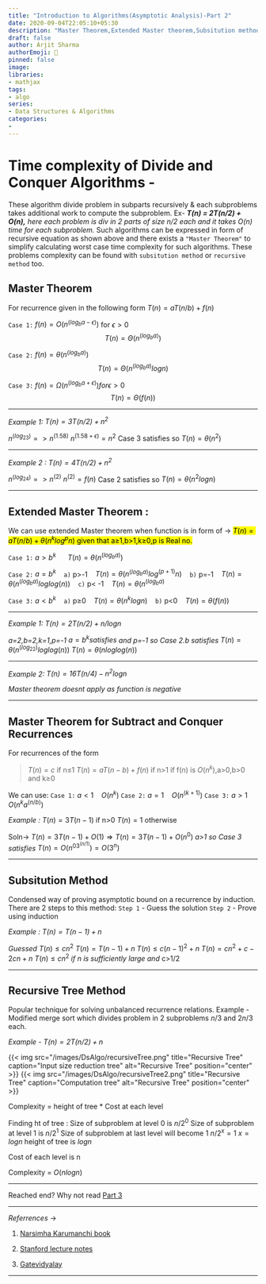 ```yaml
---
title: "Introduction to Algorithms(Asymptotic Analysis)-Part 2"
date: 2020-09-04T22:05:10+05:30
description: "Master Theorem,Extended Master theorem,Subsitution method and Recursive tree method can be used to find time complexity of Divide and Conquer algorithms"
draft: false
author: Arjit Sharma
authorEmoji: 🤖
pinned: false
image: 
libraries:
- mathjax
tags:
- algo
series:
- Data Structures & Algorithms
categories:
- 
---
```


# Time complexity of **Divide and Conquer Algorithms -**
These algorithm divide problem in subparts recursively & each subproblems takes additional work to compute the subproblem.
Ex- ***T(n) = 2T(n/2) + O(n),** here each problem is div in 2 parts of size n/2 each and it takes O(n) time for each subproblem.*
Such algorithms can be expressed in form of recursive equation as shown above and there exists a `"Master Theorem"` to simplify calculating worst case time complexity for such algorithms.
These problems complexity can be found with `subsitution method` or `recursive method` too. 

## Master Theorem 
For recurrence given in the following form $T(n) = a T(n/b) + f(n)$

`Case 1:` $f(n) = O(n^\left( log_ba-\epsilon\right))$ for $\epsilon>0$ 
$$T(n)=\Theta(n^\left( log_ba\right))$$

`Case 2:` $f(n) = θ(n^\left( log_ba\right))$
$$T(n)=\Theta(n^\left( log_ba\right)log n)$$

`Case 3:` $f(n) = Ω(n^\left( log_ba+\epsilon\right)) for \epsilon>0$
$$T(n)=\Theta(f(n))$$

---
*Example 1: $T(n)=3T(n/2) + n^2$*

$n^\left(log_23 \right)=>n^\left(1.58\right)$
$n^\left(1.58+\epsilon\right)= n^2$
Case 3 satisfies so
$T(n)=\theta(n^2)$

---

*Example 2 : $T(n)=4T(n/2) + n^2$*

$n^\left(log_24 \right)=>n^\left(2\right)$
$n^\left(2\right)= f(n)$
Case 2 satisfies so
$T(n)=\theta(n^2log n)$

---
## Extended Master Theorem :

We can use extended Master theorem when function is in form of &rarr; 
<mark>$T(n)=aT(n/b)+\theta\left(n^klog^pn\right)$ given that a≥1,b>1,k≥0,p is Real no.</mark> 

`Case 1:` $a>b^k$
&nbsp;&nbsp;&nbsp;&nbsp; $T(n)=\theta(n^\left(log_ba\right))$

`Case 2:` $a=b^k$
&nbsp;&nbsp;	`a)` p>-1 &nbsp;&nbsp; $T(n)=\theta(n^\left(log_ba\right)log^\left(p+1\right)n)$
&nbsp;&nbsp;	`b)` p=-1 &nbsp;&nbsp; $T(n)=\theta(n^\left(log_ba\right)loglog(n))$
&nbsp;&nbsp;	`c)` p< -1 &nbsp;&nbsp; $T(n)=\theta(n^\left(log_ba\right)$

`Case 3:` $a< b^k$
&nbsp;&nbsp;	`a)` p≥0 &nbsp;&nbsp; $T(n)=\theta(n^klogn)$
&nbsp;&nbsp;	`b)` p<0 &nbsp;&nbsp; $T(n)=\theta(f(n))$

---
*Example 1: $T(n)=2T(n/2) +n/logn$*

*a=2,b=2,k=1,p=-1*
$a=b^k satisfies$
*and p=-1 so Case 2.b satisfies*
$T(n)=\theta(n^\left(log_22\right)loglog(n))$
$T(n)=\theta(nloglog(n))$

---
*Example 2: $T(n)=16T(n/4)-n^2logn$*

*Master theorem doesnt apply as function is negative*

---

## Master Theorem for Subtract and Conquer Recurrences

For recurrences of the form 

>$T(n) = c$ if n≤1
>$T(n) = aT(n-b)+f(n)$ if n>1 
>if f(n) is $O(n^k)$,a>0,b>0 and k≥0

We can use:
`Case 1:` $a<1$ &nbsp;&nbsp; $O(n^k)$
`Case 2:` $a=1$ &nbsp;&nbsp; $O(n^\left(k+1\right))$
`Case 3:` $a>1$ &nbsp;&nbsp; $O(n^ka^\left(n/b\right))$

*Example :* 
$T(n)=3T(n-1)$ if n>0
$T(n)=1$ otherwise

Soln→ 
$T(n)=3T(n-1)+O(1) ⇒ T(n)=3T(n-1)+O(n^0)$
*a>1 so Case 3 satisfies*
$T(n)=O(n^03^\left(n/1\right))=O(3^n)$

---

## Subsitution Method

Condensed way of proving asymptotic bound on a recurrence by induction.
There are 2 steps to this method:
`Step 1` - Guess the solution
`Step 2` - Prove using induction

*Example : $T(n) = T(n-1) + n$*

*Guessed* $T(n) ≤ cn^2$
$T(n) = T(n-1) + n$
$T(n) ≤ c(n-1)^2 +n$
$T(n)=cn^2 + c - 2cn +n$
$T(n)≤ cn^2$ *if n is sufficiently large and* c>1/2

---

## Recursive Tree Method

Popular technique for solving unbalanced recurrence relations. Example - Modified merge sort which divides problem in 2 subproblems $n/3$ and $2n/3$ each.

*Example - $T(n) = 2T(n/2) + n$*

{{< img src="/images/DsAlgo/recursiveTree.png" title="Recursive Tree" caption="Input size reduction tree" alt="Recursive Tree" position="center" >}}
{{< img src="/images/DsAlgo/recursiveTree2.png" title="Recursive Tree" caption="Computation tree" alt="Recursive Tree" position="center" >}}

Complexity = height of tree * Cost at each level

Finding ht of tree :
Size of subproblem at level 0 is $n/2^0$
Size of subproblem at level 1 is $n/2^1$
Size of subproblem at last level will become 1
$n/2^x=1$
$x=logn$
height of tree is $logn$

Cost of each level is n

Complexity = $O(nlogn)$


---

Reached end? Why not read [Part 3](https://www.arjitsharma.com/posts/asymptoticanalysis-3)

---
_Referrences_ &rarr;

1. [Narsimha Karumanchi book](https://www.docdroid.net/ZPfHmS5/data-structures-and-algorithms-narasimha-karumanchi-pdf)

2. [Stanford lecture notes](https://web.stanford.edu/class/archive/cs/cs161/cs161.1168/lecture3.pdf)

3. [Gatevidyalay](https://www.gatevidyalay.com/recursion-tree-solving-recurrence-relations/)
---